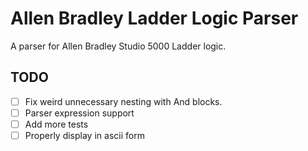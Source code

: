 # Allen Bradley Ladder Logic Parser
A parser for Allen Bradley Studio 5000 Ladder logic.

## TODO

- [ ] Fix weird unnecessary nesting with And blocks.
- [ ] Parser expression support
- [ ] Add more tests
- [ ] Properly display in ascii form